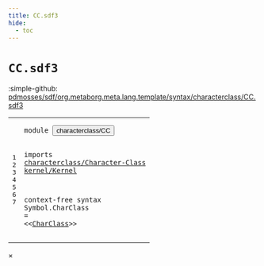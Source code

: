```yaml
---
title: CC.sdf3
hide:
  - toc
---
```


# `CC.sdf3`

:simple-github: [pdmosses/sdf/org.metaborg.meta.lang.template/syntax/characterclass/CC.sdf3]

[pdmosses/sdf/org.metaborg.meta.lang.template/syntax/characterclass/CC.sdf3]: https://github.com/pdmosses/sdf/blob/master/org.metaborg.meta.lang.template/syntax/characterclass/CC.sdf3 "The source file on GitHub"

<div class="sdf3"><table class="highlighttable"><tbody><tr><td class="linenos"><div class="linenodiv"><pre><span></span>1
2
3
4
5
6
7
</pre></div></td>
<td class="code"><pre><code><span class="keyword">module</span> <button class="modal-open" id="characterclass/CC_1_8" title="Multi-file references" data-urls="../../restrictions/Restrictions.sdf3/#characterclass/CC_3_9 ../../sdf2-core/Sdf2-Syntax.sdf3/#characterclass/CC_9_9">characterclass/CC</button>

<span class="keyword">imports</span> <a href="../Character-Class.sdf3/#characterclass/Character-Class_0_7" id="characterclass/Character-Class_3_9" title="Defined at ../Character-Class.sdf3 line 1">characterclass/Character-Class</a> 
        <a href="../../kernel/Kernel.sdf3/#kernel/Kernel_0_7" id="kernel/Kernel_4_9" title="Defined at ../../kernel/Kernel.sdf3 line 1">kernel/Kernel</a>
 
<span class="keyword">context-free syntax</span>
    <span id="Symbol_7_5" title="Not referenced locally, nor via imports">Symbol</span>.<span class="cons_Constructor"><span id="CharClass_7_12" title="Not referenced locally, nor via imports">CharClass</span></span> = &lt;&lt;<a href="../Character-Class.sdf3/#CharClass_16_0" id="CharClass_7_26" title="Defined at ../Character-Class.sdf3 line 17, 18, 20, 22, 24, 25">CharClass</a>&gt;&gt;
</code></pre></td></tr></tbody></table></div>

<div id="modal">
  <div id="modal-content">
    <span id="modal-close">&times;</span>
    <h2 id="modal-h2"></h2>
    <p  id="modal-p"></p>
    <ul id="modal-ul"></ul>
  </div>
</div>
